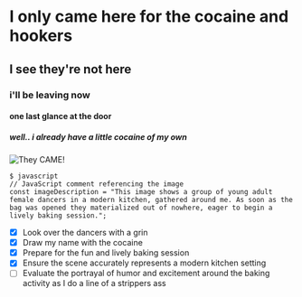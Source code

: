 # I only came here for the cocaine and hookers #
## I see they're not here ##
### i'll be leaving now ###
#### one last glance at the door ####
##### well.. i already have a little cocaine of my own #####
![They CAME!](https://i.imgur.com/AnYfMJ6.png)
```
$ javascript
// JavaScript comment referencing the image
const imageDescription = "This image shows a group of young adult female dancers in a modern kitchen, gathered around me. As soon as the bag was opened they materialized out of nowhere, eager to begin a  lively baking session.";
```
- [x] Look over the dancers with a grin
- [x] Draw my name with the cocaine
- [x] Prepare for the fun and lively baking session
- [x] Ensure the scene accurately represents a modern kitchen setting
- [ ] Evaluate the portrayal of humor and excitement around the baking activity as I do a line of a strippers ass
